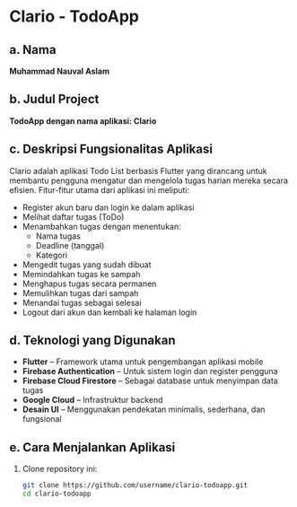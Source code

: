 # Clario - TodoApp

## a. Nama  
**Muhammad Nauval Aslam**

## b. Judul Project  
**TodoApp dengan nama aplikasi: Clario**

## c. Deskripsi Fungsionalitas Aplikasi  
Clario adalah aplikasi Todo List berbasis Flutter yang dirancang untuk membantu pengguna mengatur dan mengelola tugas harian mereka secara efisien. Fitur-fitur utama dari aplikasi ini meliputi:

- Register akun baru dan login ke dalam aplikasi  
- Melihat daftar tugas (ToDo)  
- Menambahkan tugas dengan menentukan:  
  - Nama tugas  
  - Deadline (tanggal)  
  - Kategori  
- Mengedit tugas yang sudah dibuat  
- Memindahkan tugas ke sampah  
- Menghapus tugas secara permanen  
- Memulihkan tugas dari sampah  
- Menandai tugas sebagai selesai  
- Logout dari akun dan kembali ke halaman login  

## d. Teknologi yang Digunakan  

- **Flutter** – Framework utama untuk pengembangan aplikasi mobile  
- **Firebase Authentication** – Untuk sistem login dan register pengguna  
- **Firebase Cloud Firestore** – Sebagai database untuk menyimpan data tugas  
- **Google Cloud** – Infrastruktur backend  
- **Desain UI** – Menggunakan pendekatan minimalis, sederhana, dan fungsional  

## e. Cara Menjalankan Aplikasi  

1. Clone repository ini:
   ```bash
   git clone https://github.com/username/clario-todoapp.git
   cd clario-todoapp
